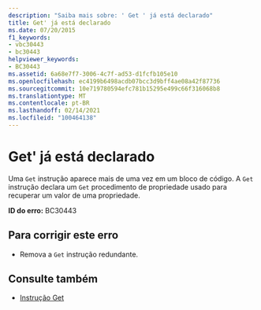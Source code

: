 ```yaml
---
description: "Saiba mais sobre: ' Get ' já está declarado"
title: Get' já está declarado
ms.date: 07/20/2015
f1_keywords:
- vbc30443
- bc30443
helpviewer_keywords:
- BC30443
ms.assetid: 6a68e7f7-3006-4c7f-ad53-d1fcfb105e10
ms.openlocfilehash: ec4199b6498acdb07bcc3d9bff4ae08a42f87736
ms.sourcegitcommit: 10e719780594efc781b15295e499c66f316068b8
ms.translationtype: MT
ms.contentlocale: pt-BR
ms.lasthandoff: 02/14/2021
ms.locfileid: "100464138"
---
```

# <a name="get-is-already-declared"></a>Get' já está declarado

Uma `Get` instrução aparece mais de uma vez em um bloco de código. A `Get` instrução declara um `Get` procedimento de propriedade usado para recuperar um valor de uma propriedade.  
  
 **ID do erro:** BC30443  
  
## <a name="to-correct-this-error"></a>Para corrigir este erro  
  
- Remova a `Get` instrução redundante.  
  
## <a name="see-also"></a>Consulte também

- [Instrução Get](../language-reference/statements/get-statement.md)
